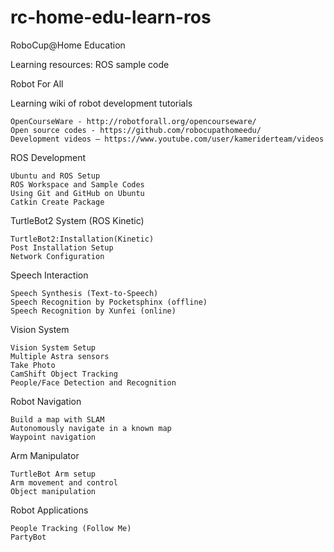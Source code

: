 # rc-home-edu-learn-ros

RoboCup@Home Education

Learning resources: ROS sample code

Robot For All

Learning wiki of robot development tutorials

    OpenCourseWare - http://robotforall.org/opencourseware/
    Open source codes - https://github.com/robocupathomeedu/
    Development videos – https://www.youtube.com/user/kameriderteam/videos

ROS Development

    Ubuntu and ROS Setup
    ROS Workspace and Sample Codes
    Using Git and GitHub on Ubuntu
    Catkin Create Package

TurtleBot2 System (ROS Kinetic)

    TurtleBot2:Installation(Kinetic)
    Post Installation Setup
    Network Configuration

Speech Interaction

    Speech Synthesis (Text-to-Speech)
    Speech Recognition by Pocketsphinx (offline)
    Speech Recognition by Xunfei (online)

Vision System

    Vision System Setup
    Multiple Astra sensors
    Take Photo
    CamShift Object Tracking
    People/Face Detection and Recognition

Robot Navigation

    Build a map with SLAM
    Autonomously navigate in a known map
    Waypoint navigation

Arm Manipulator

    TurtleBot Arm setup
    Arm movement and control
    Object manipulation

Robot Applications

    People Tracking (Follow Me)
    PartyBot
